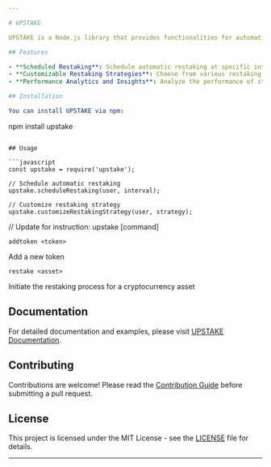 ```yaml
---

# UPSTAKE

UPSTAKE is a Node.js library that provides functionalities for automating the restaking process of cryptocurrency assets.

## Features

- **Scheduled Restaking**: Schedule automatic restaking at specific intervals.
- **Customizable Restaking Strategies**: Choose from various restaking strategies based on preferences and goals.
- **Performance Analytics and Insights**: Analyze the performance of staking activities and gain insights.

## Installation

You can install UPSTAKE via npm:

```
npm install upstake
```

## Usage

```javascript
const upstake = require('upstake');

// Schedule automatic restaking
upstake.scheduleRestaking(user, interval);

// Customize restaking strategy
upstake.customizeRestakingStrategy(user, strategy);
```
// Update for instruction: upstake [command]

```
addtoken <token>                   
```
Add a new token
```
restake <asset>                  
```           
Initiate the restaking process for a cryptocurrency asset

## Documentation

For detailed documentation and examples, please visit [UPSTAKE Documentation](https://github.com/grxkun/upstake.git).

## Contributing

Contributions are welcome! Please read the [Contribution Guide](CONTRIBUTING.md) before submitting a pull request.

## License

This project is licensed under the MIT License - see the [LICENSE](LICENSE) file for details.

---
```

